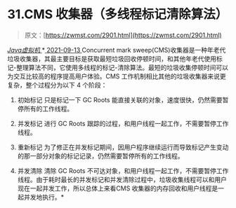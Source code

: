 <!--yml
category: 未分类
date: 0001-01-01 00:00:00
--->

# 31.CMS 收集器（多线程标记清除算法）

> 原文：[https://zwmst.com/2901.html](https://zwmst.com/2901.html)

   [ *Java虚拟机* ](https://zwmst.com/java%e8%99%9a%e6%8b%9f%e6%9c%ba)*[ <time datetime="2021-09-14T00:35:22+08:00"> 2021-09-13 </time> ](https://zwmst.com/2901.html)  Concurrent mark sweep(CMS)收集器是一种年老代垃圾收集器，其最主要目标是获取最短垃圾回收停顿时间，和其他年老代使用标记-整理算法不同，它使用多线程的标记-清除算法。最短的垃圾收集停顿时间可以为交互比较高的程序提高用户体验。CMS 工作机制相比其他的垃圾收集器来说更复杂，整个过程分为以下 4 个阶段：

1.  初始标记
    只是标记一下 GC Roots 能直接关联的对象，速度很快，仍然需要暂停所有的工作线程。

2.  并发标记
    进行 GC Roots 跟踪的过程，和用户线程一起工作，不需要暂停工作线程。

3.  重新标记
    为了修正在并发标记期间，因用户程序继续运行而导致标记产生变动的那一部分对象的标记记录，仍然需要暂停所有的工作线程。

4.  并发清除
    清除 GC Roots 不可达对象，和用户线程一起工作，不需要暂停工作线程。由于耗时最长的并发标记和并发清除过程中，垃圾收集线程可以和用户现在一起并发工作，所以总体上来看CMS 收集器的内存回收和用户线程是一起并发地执行。*